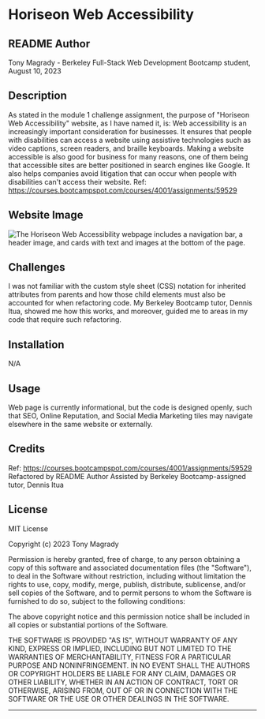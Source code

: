 # Horiseon Web Accessibility

## README Author
Tony Magrady - Berkeley Full-Stack Web Development Bootcamp student, August 10, 2023

## Description
As stated in the module 1 challenge assignment, the purpose of "Horiseon Web Accessibility" website, as I have named it, is:
Web accessibility is an increasingly important consideration for businesses. It ensures that people with disabilities can access a website using assistive technologies such as video captions, screen readers, and braille keyboards. Making a website accessible is also good for business for many reasons, one of them being that accessible sites are better positioned in search engines like Google. It also helps companies avoid litigation that can occur when people with disabilities can't access their website.
Ref: https://courses.bootcampspot.com/courses/4001/assignments/59529

## Website Image
![The Horiseon Web Accessibility webpage includes a navigation bar, a header image, and cards with text and images at the bottom of the page.](./assets/images/01-html-css-git-homework-demo.png) 

## Challenges
I was not familiar with the custom style sheet (CSS) notation for inherited attributes from parents and how those child elements must also be accounted for when refactoring code. My Berkeley Bootcamp tutor, Dennis Itua, showed me how this works, and moreover, guided me to areas in my code that require such refactoring.

## Installation
N/A

## Usage
Web page is currently informational, but the code is designed openly, such that SEO, Online Reputation, and Social Media Marketing tiles may navigate elsewhere in the same website or externally.

## Credits
Ref: https://courses.bootcampspot.com/courses/4001/assignments/59529
Refactored by README Author
Assisted by Berkeley Bootcamp-assigned tutor, Dennis Itua

## License
MIT License

Copyright (c) 2023 Tony Magrady

Permission is hereby granted, free of charge, to any person obtaining a copy
of this software and associated documentation files (the "Software"), to deal
in the Software without restriction, including without limitation the rights
to use, copy, modify, merge, publish, distribute, sublicense, and/or sell
copies of the Software, and to permit persons to whom the Software is
furnished to do so, subject to the following conditions:

The above copyright notice and this permission notice shall be included in all
copies or substantial portions of the Software.

THE SOFTWARE IS PROVIDED "AS IS", WITHOUT WARRANTY OF ANY KIND, EXPRESS OR
IMPLIED, INCLUDING BUT NOT LIMITED TO THE WARRANTIES OF MERCHANTABILITY,
FITNESS FOR A PARTICULAR PURPOSE AND NONINFRINGEMENT. IN NO EVENT SHALL THE
AUTHORS OR COPYRIGHT HOLDERS BE LIABLE FOR ANY CLAIM, DAMAGES OR OTHER
LIABILITY, WHETHER IN AN ACTION OF CONTRACT, TORT OR OTHERWISE, ARISING FROM,
OUT OF OR IN CONNECTION WITH THE SOFTWARE OR THE USE OR OTHER DEALINGS IN THE
SOFTWARE.

---
